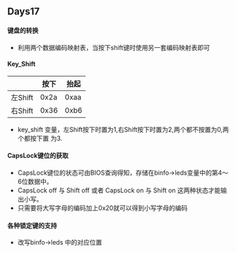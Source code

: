 ## Days17

#### 键盘的转换
- 利用两个数据编码映射表，当按下shift键时使用另一套编码映射表即可


#### Key_Shift
	
|						 |		按下			|			抬起		|
|------------|--------------|-------------|
|	左Shift		 |		0x2a			| 	0xaa			|
|	右Shift		 |		0x36			|		0xb6			|
	
- key_shift 变量，左Shift按下时置为1,右Shift按下时置为2,两个都不按置为0,两个都按下置
为3.

#### CapsLock键位的获取
- CapsLock键位的状态可由BIOS查询得知，存储在binfo->leds变量中的第4～6位数据中。
- CapsLock off 与 Shift off 或者 CapsLock on 与 Shift on 这两种状态才能输出小写。
- 只需要将大写字母的编码加上0x20就可以得到小写字母的编码

#### 各种锁定键的支持
- 改写binfo->leds 中的对应位置
